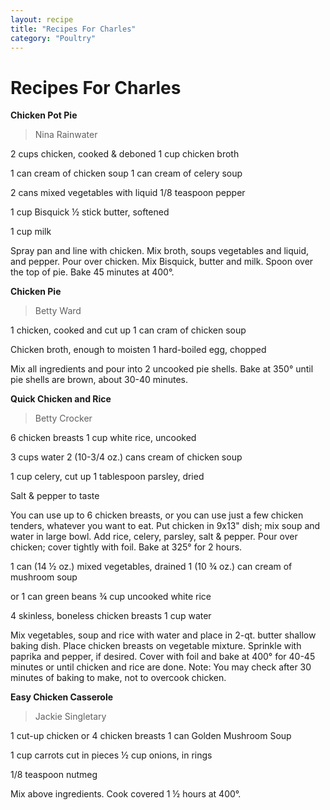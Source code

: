 ```yaml
---
layout: recipe
title: "Recipes For Charles"
category: "Poultry"
---
```


# Recipes For Charles

**Chicken Pot Pie**

> Nina Rainwater

2 cups chicken, cooked & deboned 1 cup chicken broth

1 can cream of chicken soup 1 can cream of celery soup

2 cans mixed vegetables with liquid 1/8 teaspoon pepper

1 cup Bisquick ½ stick butter, softened

1 cup milk

Spray pan and line with chicken. Mix broth, soups vegetables and liquid,
and pepper. Pour over chicken. Mix Bisquick, butter and milk. Spoon over
the top of pie. Bake 45 minutes at 400°.

**Chicken Pie**

> Betty Ward

1 chicken, cooked and cut up 1 can cram of chicken soup

Chicken broth, enough to moisten 1 hard-boiled egg, chopped

Mix all ingredients and pour into 2 uncooked pie shells. Bake at 350°
until pie shells are brown, about 30-40 minutes.

**Quick Chicken and Rice**

> Betty Crocker

6 chicken breasts 1 cup white rice, uncooked

3 cups water 2 (10-3/4 oz.) cans cream of chicken soup

1 cup celery, cut up 1 tablespoon parsley, dried

Salt & pepper to taste

You can use up to 6 chicken breasts, or you can use just a few chicken
tenders, whatever you want to eat. Put chicken in 9x13" dish; mix soup
and water in large bowl. Add rice, celery, parsley, salt & pepper. Pour
over chicken; cover tightly with foil. Bake at 325° for 2 hours.

1 can (14 ½ oz.) mixed vegetables, drained 1 (10 ¾ oz.) can cream of
mushroom soup

or 1 can green beans ¾ cup uncooked white rice

4 skinless, boneless chicken breasts 1 cup water

Mix vegetables, soup and rice with water and place in 2-qt. butter
shallow baking dish. Place chicken breasts on vegetable mixture.
Sprinkle with paprika and pepper, if desired. Cover with foil and bake
at 400° for 40-45 minutes or until chicken and rice are done. Note: You
may check after 30 minutes of baking to make, not to overcook chicken.

**Easy Chicken Casserole**

> Jackie Singletary

1 cut-up chicken or 4 chicken breasts 1 can Golden Mushroom Soup

1 cup carrots cut in pieces ½ cup onions, in rings

1/8 teaspoon nutmeg

Mix above ingredients. Cook covered 1 ½ hours at 400°.

